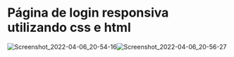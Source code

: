 # Página de login responsiva utilizando css e html
   
   
![Screenshot_2022-04-06_20-54-16](https://user-images.githubusercontent.com/97319856/162094965-1fc040ce-c4e7-4207-8408-0ef95ca57990.png)![Screenshot_2022-04-06_20-56-27](https://user-images.githubusercontent.com/97319856/162094977-f8e4a922-93e1-41e2-bb19-2843c70398a6.png)

